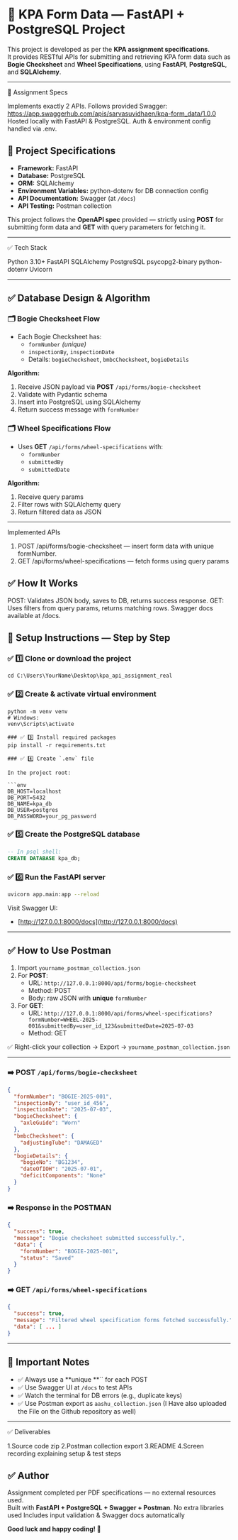 # 🚂 KPA Form Data — FastAPI + PostgreSQL Project

This project is developed as per the **KPA assignment specifications**.\
It provides RESTful APIs for submitting and retrieving KPA form data such as **Bogie Checksheet** and **Wheel Specifications**, using **FastAPI**, **PostgreSQL**, and **SQLAlchemy**.

---


📌 Assignment Specs

Implements exactly 2 APIs.
Follows provided Swagger: https://app.swaggerhub.com/apis/sarvasuvidhaen/kpa-form_data/1.0.0
Hosted locally with FastAPI & PostgreSQL.
Auth & environment config handled via .env.

## 📌 Project Specifications

- **Framework:** FastAPI
- **Database:** PostgreSQL
- **ORM:** SQLAlchemy
- **Environment Variables:** python-dotenv for DB connection config
- **API Documentation:** Swagger (at `/docs`)
- **API Testing:** Postman collection

This project follows the **OpenAPI spec** provided — strictly using **POST** for submitting form data and **GET** with query parameters for fetching it.

---

✅ Tech Stack

Python 3.10+
FastAPI
SQLAlchemy
PostgreSQL
psycopg2-binary
python-dotenv
Uvicorn

---

## ✅ Database Design & Algorithm

### 🗂️ Bogie Checksheet Flow

- Each Bogie Checksheet has:
  - `formNumber` *(unique)*
  - `inspectionBy`, `inspectionDate`
  - Details: `bogieChecksheet`, `bmbcChecksheet`, `bogieDetails`

**Algorithm:**

1. Receive JSON payload via **POST** `/api/forms/bogie-checksheet`
2. Validate with Pydantic schema
3. Insert into PostgreSQL using SQLAlchemy
4. Return success message with `formNumber`

### 🗂️ Wheel Specifications Flow

- Uses **GET** `/api/forms/wheel-specifications` with:
  - `formNumber`
  - `submittedBy`
  - `submittedDate`

**Algorithm:**

1. Receive query params
2. Filter rows with SQLAlchemy query
3. Return filtered data as JSON

---

Implemented APIs
1. POST /api/forms/bogie-checksheet — insert form data with unique formNumber.
2. GET /api/forms/wheel-specifications — fetch forms using query params

## ✅ How It Works

POST: Validates JSON body, saves to DB, returns success response.
GET: Uses filters from query params, returns matching rows.
Swagger docs available at /docs.

## 🚀 Setup Instructions — Step by Step

### ✅ 1️⃣ Clone or download the project

```
cd C:\Users\YourName\Desktop\kpa_api_assignment_real
```

### ✅ 2️⃣ Create & activate virtual environment

```
python -m venv venv
# Windows:
venv\Scripts\activate

### ✅ 3️⃣ Install required packages
pip install -r requirements.txt

### ✅ 4️⃣ Create `.env` file

In the project root:

```env
DB_HOST=localhost
DB_PORT=5432
DB_NAME=kpa_db
DB_USER=postgres
DB_PASSWORD=your_pg_password
```

### ✅ 5️⃣ Create the PostgreSQL database

```sql
-- In psql shell:
CREATE DATABASE kpa_db;
```

### ✅ 6️⃣ Run the FastAPI server

```bash
uvicorn app.main:app --reload
```

Visit Swagger UI:

- [http://127.0.0.1:8000/docs](http://127.0.0.1:8000/docs)

---

## ✅ How to Use Postman

1. Import `yourname_postman_collection.json`
2. For **POST**:
   - URL: `http://127.0.0.1:8000/api/forms/bogie-checksheet`
   - Method: POST
   - Body: raw JSON with **unique** `formNumber`
3. For **GET**:
   - URL: `http://127.0.0.1:8000/api/forms/wheel-specifications?formNumber=WHEEL-2025-001&submittedBy=user_id_123&submittedDate=2025-07-03`
   - Method: GET

✅ Right-click your collection → Export → `yourname_postman_collection.json`

---

### ➡️ POST `/api/forms/bogie-checksheet`

```json
{
  "formNumber": "BOGIE-2025-001",
  "inspectionBy": "user_id_456",
  "inspectionDate": "2025-07-03",
  "bogieChecksheet": {
    "axleGuide": "Worn"
  },
  "bmbcChecksheet": {
    "adjustingTube": "DAMAGED"
  },
  "bogieDetails": {
    "bogieNo": "BG1234",
    "dateOfIOH": "2025-07-01",
    "deficitComponents": "None"
  }
}
```

### ➡️ Response in the POSTMAN

```json
{
  "success": true,
  "message": "Bogie checksheet submitted successfully.",
  "data": {
    "formNumber": "BOGIE-2025-001",
    "status": "Saved"
  }
}
```

### ➡️ GET `/api/forms/wheel-specifications`

```json
{
  "success": true,
  "message": "Filtered wheel specification forms fetched successfully.",
  "data": [ ... ]
}
```

---

## 📝 Important Notes

- ✅ Always use a \*\*unique \*\*\`\` for each POST
- ✅ Use Swagger UI at `/docs` to test APIs
- ✅ Watch the terminal for DB errors (e.g., duplicate keys)
- ✅ Use Postman export as `aashu_collection.json` (I Have also uploaded the File on the Github repository as well) 

---

✅ Deliverables

1.Source code zip
2.Postman collection export
3.README
4.Screen recording explaining setup & test steps

## ✅ Author

Assignment completed per PDF specifications — no external resources used.\
Built with **FastAPI + PostgreSQL + Swagger + Postman**.
No extra libraries used
Includes input validation & Swagger docs automatically


**Good luck and happy coding! 🚀**


